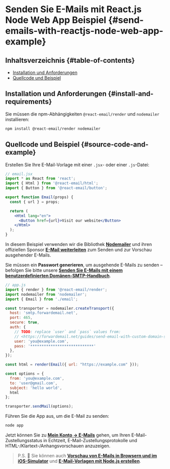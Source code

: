 # Senden Sie E-Mails mit React.js Node Web App Beispiel {#send-emails-with-reactjs-node-web-app-example}

## Inhaltsverzeichnis {#table-of-contents}

* [Installation und Anforderungen](#install-and-requirements)
* [Quellcode und Beispiel](#source-code-and-example)

## Installation und Anforderungen {#install-and-requirements}

Sie müssen die npm-Abhängigkeiten `@react-email/render` und `nodemailer` installieren:

```sh
npm install @react-email/render nodemailer
```

## Quellcode und Beispiel {#source-code-and-example}

Erstellen Sie Ihre E-Mail-Vorlage mit einer `.jsx`- oder einer `.js`-Datei:

```jsx
// email.jsx
import * as React from 'react';
import { Html } from '@react-email/html';
import { Button } from '@react-email/button';

export function Email(props) {
  const { url } = props;

  return (
    <Html lang="en">
      <Button href={url}>Visit our website</Button>
    </Html>
  );
}
```

In diesem Beispiel verwenden wir die Bibliothek **[Nodemailer](https://github.com/nodemailer/nodemailer)** und ihren offiziellen Sponsor **[E-Mail weiterleiten](https://forwardemail.net)** zum Senden und zur Vorschau ausgehender E-Mails.

Sie müssen ein <strong class="text-success"><i class="fa fa-key"></i> Passwort generieren</strong>, um ausgehende E-Mails zu senden – befolgen Sie bitte unsere **[Senden Sie E-Mails mit einem benutzerdefinierten Domänen-SMTP-Handbuch](/guides/send-email-with-custom-domain-smtp)**.

<!-- https://github.com/nodemailer/nodemailer-web/pull/22 -->

```js
// app.js
import { render } from '@react-email/render';
import nodemailer from 'nodemailer';
import { Email } from './email';

const transporter = nodemailer.createTransport({
  host: 'smtp.forwardemail.net',
  port: 465,
  secure: true,
  auth: {
    // TODO: replace `user` and `pass` values from:
    // <https://forwardemail.net/guides/send-email-with-custom-domain-smtp>
    user: 'you@example.com',
    pass: '****************************'
  },
});

const html = render(Email({ url: "https://example.com" }));

const options = {
  from: 'you@example.com',
  to: 'user@gmail.com',
  subject: 'hello world',
  html
};

transporter.sendMail(options);
```

Führen Sie die App aus, um die E-Mail zu senden:

```sh
node app
```

Jetzt können Sie zu **[Mein Konto → E-Mails](/my-account/emails)** gehen, um Ihren E-Mail-Zustellungsstatus in Echtzeit, E-Mail-Zustellungsprotokolle und HTML-/Klartext-/Anhangsvorschauen anzuzeigen.

> P.S. :tada: Sie können auch **[Vorschau von E-Mails in Browsern und im iOS-Simulator](/docs/test-preview-email-rendering-browsers-ios-simulator)** und **[E-Mail-Vorlagen mit Node.js erstellen](/docs/send-emails-with-node-js-javascript)**.